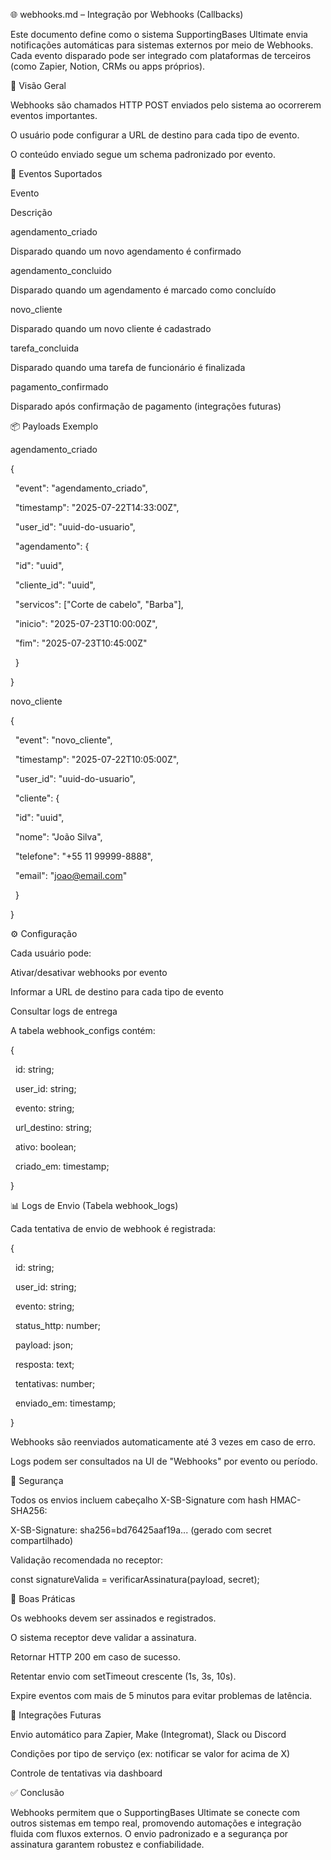 🌐 webhooks.md – Integração por Webhooks (Callbacks)



Este documento define como o sistema SupportingBases Ultimate envia notificações automáticas para sistemas externos por meio de Webhooks. Cada evento disparado pode ser integrado com plataformas de terceiros (como Zapier, Notion, CRMs ou apps próprios).



📌 Visão Geral



Webhooks são chamados HTTP POST enviados pelo sistema ao ocorrerem eventos importantes.



O usuário pode configurar a URL de destino para cada tipo de evento.



O conteúdo enviado segue um schema padronizado por evento.



🔔 Eventos Suportados



Evento



Descrição



agendamento\_criado



Disparado quando um novo agendamento é confirmado



agendamento\_concluido



Disparado quando um agendamento é marcado como concluído



novo\_cliente



Disparado quando um novo cliente é cadastrado



tarefa\_concluida



Disparado quando uma tarefa de funcionário é finalizada



pagamento\_confirmado



Disparado após confirmação de pagamento (integrações futuras)



📦 Payloads Exemplo



agendamento\_criado



{

&nbsp; "event": "agendamento\_criado",

&nbsp; "timestamp": "2025-07-22T14:33:00Z",

&nbsp; "user\_id": "uuid-do-usuario",

&nbsp; "agendamento": {

&nbsp;   "id": "uuid",

&nbsp;   "cliente\_id": "uuid",

&nbsp;   "servicos": \["Corte de cabelo", "Barba"],

&nbsp;   "inicio": "2025-07-23T10:00:00Z",

&nbsp;   "fim": "2025-07-23T10:45:00Z"

&nbsp; }

}



novo\_cliente



{

&nbsp; "event": "novo\_cliente",

&nbsp; "timestamp": "2025-07-22T10:05:00Z",

&nbsp; "user\_id": "uuid-do-usuario",

&nbsp; "cliente": {

&nbsp;   "id": "uuid",

&nbsp;   "nome": "João Silva",

&nbsp;   "telefone": "+55 11 99999-8888",

&nbsp;   "email": "joao@email.com"

&nbsp; }

}



⚙️ Configuração



Cada usuário pode:



Ativar/desativar webhooks por evento



Informar a URL de destino para cada tipo de evento



Consultar logs de entrega



A tabela webhook\_configs contém:



{

&nbsp; id: string;

&nbsp; user\_id: string;

&nbsp; evento: string;

&nbsp; url\_destino: string;

&nbsp; ativo: boolean;

&nbsp; criado\_em: timestamp;

}



📊 Logs de Envio (Tabela webhook\_logs)



Cada tentativa de envio de webhook é registrada:



{

&nbsp; id: string;

&nbsp; user\_id: string;

&nbsp; evento: string;

&nbsp; status\_http: number;

&nbsp; payload: json;

&nbsp; resposta: text;

&nbsp; tentativas: number;

&nbsp; enviado\_em: timestamp;

}



Webhooks são reenviados automaticamente até 3 vezes em caso de erro.



Logs podem ser consultados na UI de "Webhooks" por evento ou período.



🔐 Segurança



Todos os envios incluem cabeçalho X-SB-Signature com hash HMAC-SHA256:



X-SB-Signature: sha256=bd76425aaf19a... (gerado com secret compartilhado)



Validação recomendada no receptor:



const signatureValida = verificarAssinatura(payload, secret);



🧠 Boas Práticas



Os webhooks devem ser assinados e registrados.



O sistema receptor deve validar a assinatura.



Retornar HTTP 200 em caso de sucesso.



Retentar envio com setTimeout crescente (1s, 3s, 10s).



Expire eventos com mais de 5 minutos para evitar problemas de latência.



🚀 Integrações Futuras



Envio automático para Zapier, Make (Integromat), Slack ou Discord



Condições por tipo de serviço (ex: notificar se valor for acima de X)



Controle de tentativas via dashboard



✅ Conclusão



Webhooks permitem que o SupportingBases Ultimate se conecte com outros sistemas em tempo real, promovendo automações e integração fluida com fluxos externos. O envio padronizado e a segurança por assinatura garantem robustez e confiabilidade.

